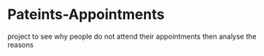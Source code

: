 # Pateints-Appointments
project to see why people do not attend their appointments
then analyse the reasons